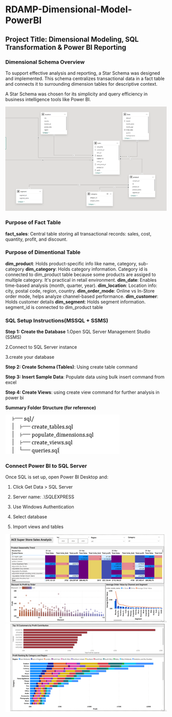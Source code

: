 # RDAMP-Dimensional-Model-PowerBI

## Project Title: Dimensional Modeling, SQL Transformation & Power BI Reporting

### Dimensional Schema Overview
To support effective analysis and reporting, a Star Schema was designed and implemented. This schema centralizes transactional data in a fact table and connects it to surrounding dimension tables for descriptive context.

A Star Schema was chosen for its simplicity and query efficiency in business intelligence tools like Power BI.

![Schema Diagram](powerbi/screenshots/schema_diagram.png)

### Purpose of Fact Table
**fact_sales**: Central table storing all transactional records: sales, cost, quantity, profit, and discount.

### Purpose of Dimentional Table
**dim_product**: Holds product-specific info like name, category, sub-category
**dim_category**: Holds category information. Category id is connected to dim_product table because some products are assiged to multiple category. It's practical in retail environment.
**dim_date**: Enables time-based analysis (month, quarter, year).
**dim_location**:	Location info: city, postal code, region, country.
**dim_order_mode**:	Online vs In-Store order mode, helps analyze channel-based performance.
**dim_customer**:	Holds customer details 
**dim_segment**: Holds segment information. segment_id is connected to dim_product table

### SQL Setup Instructions(MSSQL + SSMS)
**Step 1: Create the Database**
1.Open SQL Server Management Studio (SSMS)

2.Connect to  SQL Server instance

3.create your database

**Step 2: Create Schema (Tables)**: Using create table command

**Step 3: Insert Sample Data**: Populate data using bulk insert command from excel

**Step 4: Create Views**: using create view command for further analysis in power bi

**Summary Folder Structure (for reference)**

![SQL Structure Reference](powerbi/screenshots/sql%20structure%20reference.png)

###  Connect Power BI to SQL Server
Once SQL is set up, open Power BI Desktop and:

1. Click Get Data > SQL Server

2. Server name: .\SQLEXPRESS 

3. Use Windows Authentication

4. Select database

5. Import views and tables


![Dashboard Visual](powerbi/screenshots/ciruthika_nithusyanthan_visual01.png)
![Dashboard Visual 02](powerbi/screenshots/Ciruthika_Nithusyanthan_visual02.png)


